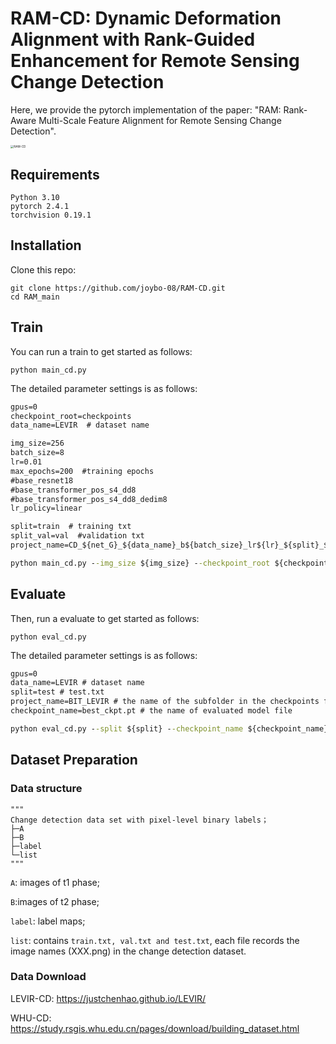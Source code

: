 # RAM-CD: Dynamic Deformation Alignment with Rank-Guided Enhancement for Remote Sensing Change Detection

Here, we provide the pytorch implementation of the paper: "RAM: Rank-Aware Multi-Scale Feature Alignment for Remote Sensing Change Detection".

<img src="./images/RAM-CD.jpg" alt="RAM-CD" style="zoom: 33%;" />

## Requirements

```
Python 3.10
pytorch 2.4.1
torchvision 0.19.1
```

## Installation

Clone this repo:

```shell
git clone https://github.com/joybo-08/RAM-CD.git
cd RAM_main
```

## Train

You can run a train to get started as follows:

```
python main_cd.py
```

The detailed parameter settings is as follows:

```cmd
gpus=0
checkpoint_root=checkpoints 
data_name=LEVIR  # dataset name 

img_size=256
batch_size=8
lr=0.01
max_epochs=200  #training epochs
#base_resnet18
#base_transformer_pos_s4_dd8
#base_transformer_pos_s4_dd8_dedim8
lr_policy=linear

split=train  # training txt
split_val=val  #validation txt
project_name=CD_${net_G}_${data_name}_b${batch_size}_lr${lr}_${split}_${split_val}_${max_epochs}_${lr_policy}

python main_cd.py --img_size ${img_size} --checkpoint_root ${checkpoint_root} --lr_policy ${lr_policy} --split ${split} --split_val ${split_val} --gpu_ids ${gpus} --max_epochs ${max_epochs} --project_name ${project_name} --batch_size ${batch_size} --data_name ${data_name}  --lr ${lr}
```

## Evaluate

Then, run a evaluate to get started as follows:

```
python eval_cd.py
```

The detailed parameter settings is as follows:

```cmd
gpus=0
data_name=LEVIR # dataset name
split=test # test.txt
project_name=BIT_LEVIR # the name of the subfolder in the checkpoints folder 
checkpoint_name=best_ckpt.pt # the name of evaluated model file 

python eval_cd.py --split ${split} --checkpoint_name ${checkpoint_name} --gpu_ids ${gpus} --project_name ${project_name} --data_name ${data_name}
```

## Dataset Preparation

### Data structure

```
"""
Change detection data set with pixel-level binary labels；
├─A
├─B
├─label
└─list
"""
```

`A`: images of t1 phase;

`B`:images of t2 phase;

`label`: label maps;

`list`: contains `train.txt, val.txt and test.txt`, each file records the image names (XXX.png) in the change detection dataset.

### Data Download 

LEVIR-CD: https://justchenhao.github.io/LEVIR/

WHU-CD: https://study.rsgis.whu.edu.cn/pages/download/building_dataset.html



